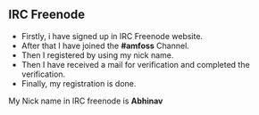 ## IRC Freenode
- Firstly, i have signed up in IRC Freenode website.
- After that I have joined the **#amfoss** Channel.
- Then I registered by using my nick name.
- Then I have received a mail for verification and completed the verification.
- Finally, my registration is done.

My Nick name in IRC freenode is **Abhinav**
